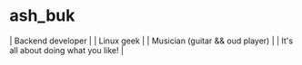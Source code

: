 # ash_buk
| Backend developer |
| Linux geek |
| Musician (guitar && oud player) |
| It's all about doing what you like! |
